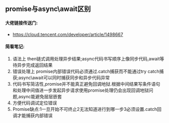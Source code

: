 ## promise与async\await区别
#### 大佬链接传送门:
- https://cloud.tencent.com/developer/article/1498667
#### 简看笔记:
  1. 语法上 then链式调用处理异步结果;async代码书写顺序上像同步代码,await等待异步完成返回结果
  2. 错误处理上 promise内部错误代码必须通过.catch捕获而不能通过try catch捕获;async\await可以同时捕获同步和异步代码异常
  3. 代码书写简洁性,promise并不能真正避免回调地狱.根据中间结果写条件语句和处理中间值进一步发起异步请求使用promise处理仍会出现回调地狱问题,async能避免层层嵌套
  4. 方便代码调试定位错误
  6. Promise缺点:1一旦开始不可终止2无法知道进行到哪一步3必须设置.catch回调才能捕获内部错误
  